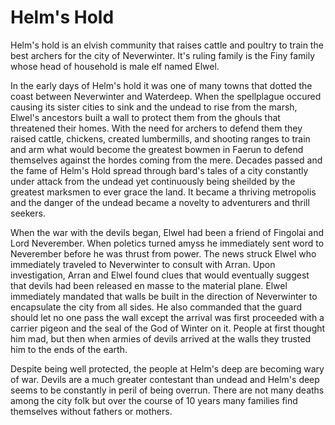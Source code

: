 
# Helm's Hold

Helm's hold is an elvish community that raises cattle and poultry to train the best archers for the city of Neverwinter. It's ruling family is the Finy family whose head of household is male elf named Elwel. 

In the early days of Helm's hold it was one of many towns that dotted the coast between Neverwinter and Waterdeep. When the spellplague occured causing its sister cities to sink and the undead to rise from the marsh, Elwel's ancestors built a wall to protect them from the ghouls that threatened their homes. With the need for archers to defend them they raised cattle, chickens, created lumbermills, and shooting ranges to train and arm what would become the greatest bowmen in Faerun to defend themselves against the hordes coming from the mere. Decades passed and the fame of Helm's Hold spread through bard's tales of a city constantly under attack from the undead yet continuously being sheilded by the greatest marksmen to ever grace the land. It became a thriving metropolis and the danger of the undead became a novelty to adventurers and thrill seekers.

When the war with the devils began, Elwel had been a friend of Fingolai and Lord Neverember. When poletics turned amyss he immediately sent word to Neverember before he was thrust from power. The news struck Elwel who immediately traveled to Neverwinter to consult with Arran. Upon investigation, Arran and Elwel found clues that would eventually suggest that devils had been released en masse to the material plane. Elwel immediately mandated that walls be built in the direction of Neverwinter to encapsulate the city from all sides. He also commanded that the guard should let no one pass the wall except the arrival was first proceeded with a carrier pigeon and the seal of the God of Winter on it. People at first thought him mad, but then when armies of devils arrived at the walls they trusted him to the ends of the earth. 

Despite being well protected, the people at Helm's deep are becoming wary of war. Devils are a much greater contestant than undead and Helm's deep seems to be constantly in peril of being overrun. There are not many deaths among the city folk but over the course of 10 years many families find themselves without fathers or mothers. 

